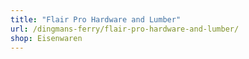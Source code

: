 ```yaml
---
title: "Flair Pro Hardware and Lumber"
url: /dingmans-ferry/flair-pro-hardware-and-lumber/
shop: Eisenwaren
---
```

